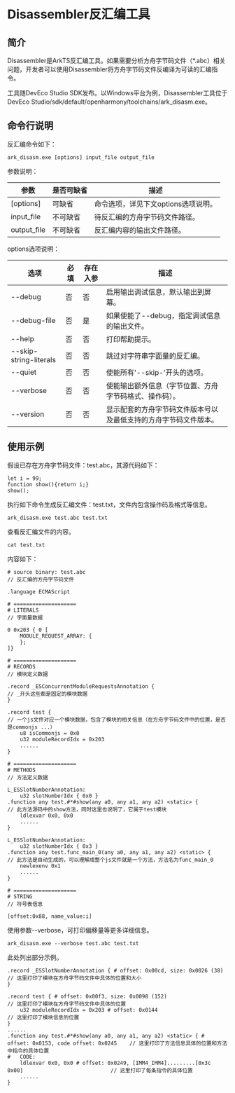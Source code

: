 # Disassembler反汇编工具
<!--Kit: ArkTS-->
<!--Subsystem: ArkCompiler-->
<!--Owner: @oatuwwutao; @luobohua-->
<!--SE: @hufeng20-->
<!--TSE: @kirl75; @zsw_zhushiwei-->

## 简介

Disassembler是ArkTS反汇编工具。如果需要分析方舟字节码文件（\*.abc）相关问题，开发者可以使用Disassembler将方舟字节码文件反编译为可读的汇编指令。

工具随DevEco Studio SDK发布。以Windows平台为例，Disassembler工具位于DevEco Studio/sdk/default/openharmony/toolchains/ark_disasm.exe。

## 命令行说明

反汇编命令如下：

```
ark_disasm.exe [options] input_file output_file
```

参数说明：

| 参数 | 是否可缺省 | 描述 |
| -------- | -------- | -------- |
| [options] | 可缺省 | 命令选项，详见下文options选项说明。 |
| input_file | 不可缺省 | 待反汇编的方舟字节码文件路径。 |
| output_file | 不可缺省 | 反汇编内容的输出文件路径。 |

options选项说明：

| 选项 | 必填 | 存在入参 | 描述 |
| -------- | -------- | -------- | -------- |
| --debug | 否  | 否  | 启用输出调试信息，默认输出到屏幕。 |
| --debug-file | 否 | 是 | 如果使能了--debug，指定调试信息的输出文件。 |
| --help | 否 | 否 | 打印帮助提示。 |
| --skip-string-literals | 否 | 否 | 跳过对字符串字面量的反汇编。 |
| --quiet | 否 | 否 | 使能所有'--skip-'开头的选项。 |
| --verbose | 否 | 否 | 使能输出额外信息（字节位置、方舟字节码格式、操作码）。 |
| --version | 否 | 否 | 显示配套的方舟字节码文件版本号以及最低支持的方舟字节码文件版本。 |

## 使用示例

假设已存在方舟字节码文件：test.abc，其源代码如下：

```
let i = 99;
function show(){return i;}
show();
```


执行如下命令生成反汇编文件：test.txt，文件内包含操作码及格式等信息。

```
ark_disasm.exe test.abc test.txt
```

查看反汇编文件的内容。


```
cat test.txt
```

内容如下：

```
# source binary: test.abc                                                    // 反汇编的方舟字节码文件

.language ECMAScript

# ====================
# LITERALS                                                                   // 字面量数据

0 0x203 { 0 [
	MODULE_REQUEST_ARRAY: {
	};
]}

# ====================
# RECORDS                                                                    // 模块定义数据

.record _ESConcurrentModuleRequestsAnnotation {                              // _开头这些都是固定的模块数据
}

.record test {                                                               // 一个js文件对应一个模块数据，包含了模块的相关信息（在方舟字节码文件中的位置，是否是commonjs ...）
	u8 isCommonjs = 0x0
	u32 moduleRecordIdx = 0x203
	......
}

# ====================
# METHODS                                                                    // 方法定义数据

L_ESSlotNumberAnnotation:
	u32 slotNumberIdx { 0x0 }
.function any test.#*#show(any a0, any a1, any a2) <static> {                // 此方法源码中的show方法，同时这里也说明了，它属于test模块
	ldlexvar 0x0, 0x0
	......
}

L_ESSlotNumberAnnotation:
	u32 slotNumberIdx { 0x3 }
.function any test.func_main_0(any a0, any a1, any a2) <static> {            // 此方法是自动生成的，可以理解成整个js文件就是一个方法，方法名为func_main_0
	newlexenv 0x1
	......
}

# ====================
# STRING                                                                     // 符号表信息

[offset:0x88, name_value:i]
```

使用参数--verbose，可打印偏移量等更多详细信息。


```
ark_disasm.exe --verbose test.abc test.txt
```

此处列出部分示例。

```
.record _ESSlotNumberAnnotation { # offset: 0x00cd, size: 0x0026 (38)                                  // 这里打印了模块在方舟字节码文件中具体的位置和大小
}

.record test { # offset: 0x00f3, size: 0x0098 (152)                                                    // 这里打印了模块在方舟字节码文件中具体的位置
	u32 moduleRecordIdx = 0x203 # offset: 0x0144                                                   // 这里打印了模块信息的位置
}
......
.function any test.#*#show(any a0, any a1, any a2) <static> { # offset: 0x0153, code offset: 0x0245    // 这里打印了方法信息具体的位置和方法中指令的具体位置
#   CODE:
	ldlexvar 0x0, 0x0 # offset: 0x0249, [IMM4_IMM4].........[0x3c 0x00]                            // 这里打印了每条指令的具体位置
	......
}
```

